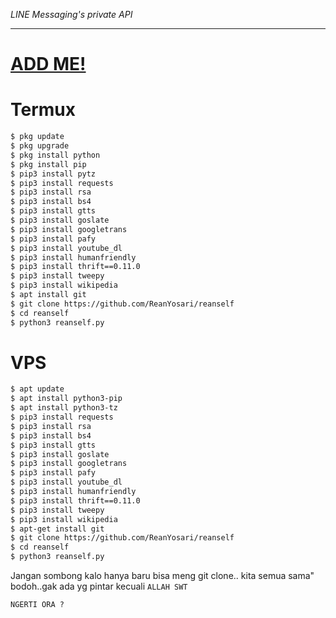 
*LINE Messaging's private API*

----
# [ADD ME!](http://line.me/ti/p/~reanyosari040)


# Termux

```sh
$ pkg update
$ pkg upgrade
$ pkg install python
$ pkg install pip
$ pip3 install pytz
$ pip3 install requests
$ pip3 install rsa
$ pip3 install bs4
$ pip3 install gtts 
$ pip3 install goslate
$ pip3 install googletrans
$ pip3 install pafy
$ pip3 install youtube_dl
$ pip3 install humanfriendly
$ pip3 install thrift==0.11.0
$ pip3 install tweepy
$ pip3 install wikipedia
$ apt install git
$ git clone https://github.com/ReanYosari/reanself
$ cd reanself
$ python3 reanself.py
```

# VPS

```sh
$ apt update
$ apt install python3-pip
$ apt install python3-tz
$ pip3 install requests
$ pip3 install rsa 
$ pip3 install bs4 
$ pip3 install gtts 
$ pip3 install goslate
$ pip3 install googletrans 
$ pip3 install pafy 
$ pip3 install youtube_dl 
$ pip3 install humanfriendly
$ pip3 install thrift==0.11.0
$ pip3 install tweepy
$ pip3 install wikipedia
$ apt-get install git
$ git clone https://github.com/ReanYosari/reanself
$ cd reanself
$ python3 reanself.py
```

Jangan sombong kalo hanya baru bisa meng git clone..
kita semua sama" bodoh..gak ada yg pintar kecuali `ALLAH SWT` 

`NGERTI ORA ?`

